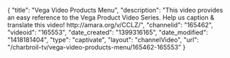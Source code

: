 {
    "title": "Vega Video Products Menu",
    "description": "This video provides an easy reference to the Vega Product Video Series. Help us caption & translate this video! http:\/\/amara.org\/v\/CCLZ\/",
    "channelid": "165462",
    "videoid": "165553",
    "date_created": "1399316165",
    "date_modified": "1418181404",
    "type": "captivate",
    "layout": "channelVideo",
    "url": "\/charbroil-tv\/vega-video-products-menu\/165462-165553"
}